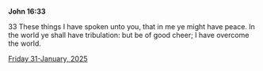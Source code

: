 **John 16:33**

33 These things I have spoken unto you, that in me ye might have peace. In the world ye shall have tribulation: but be of good cheer; I have overcome the world. 

[Friday 31-January, 2025](https://getbible.life/kjv/John/16/33)
